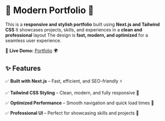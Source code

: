 # 🌟 Modern Portfolio 🚀  

This is a **responsive and stylish portfolio** built using **Next.js and Tailwind CSS** It showcases projects, skills, and experiences in a **clean and professional** layout The design is **fast, modern, and optimized** for a seamless user experience. 

🔗 **Live Demo:** [Portfolio](https://portfolio-milestone2-sandy.vercel.app/) 🌍  

## ✨ Features  

✅ **Built with Next.js** – Fast, efficient, and SEO-friendly ⚡  

✅ **Tailwind CSS Styling** – Clean, modern, and fully responsive 🎨  

✅ **Optimized Performance** – Smooth navigation and quick load times 🚀  

✅ **Professional UI** – Perfect for showcasing skills and projects 💼  

